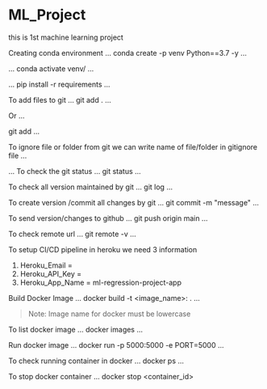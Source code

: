 # ML_Project
this is 1st machine learning project

Creating conda environment
...
conda create -p venv Python==3.7 -y
...

...
conda activate venv/
...

...
pip install -r requirements
...

To add files to git
...
git add .
...

Or
...

git add <file name>
...


To ignore file or folder from git we can write name of file/folder in gitignore file
...


...
To check the git status
...
git status
...


To check all version maintained by git
...
git log
...

To create version /commit all changes by git
...
git commit -m "message"
...

To send version/changes to github
...
git push origin main
...

To check remote url
...
git remote -v
...

To setup CI/CD pipeline in heroku we need 3 information
1. Heroku_Email = 
2. Heroku_API_Key =
3. Heroku_App_Name = ml-regression-project-app

Build Docker Image
...
docker build -t <image_name>:<tagname> .
...
>Note: Image name for docker must be lowercase


To list docker image
...
docker images
...

Run docker image
...
docker run -p 5000:5000 -e PORT=5000 
...

To check running container in docker
...
docker ps
...

To stop docker container
...
docker stop <container_id>
